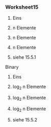 ### Worksheet15

1. Eins

2. n Elemente 

3. n Elemente 

4. n Elemente 

5. siehe 15.5.1

Binary

1. Eins

2. log<sub>2</sub> n Elemente

3. log<sub>2</sub> n Elemente

4. log<sub>2</sub> n Elemente

5. siehe 15.5.2
